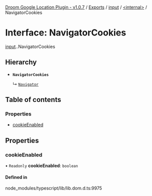 [Droom Google Location Plugin - v1.0.7](../README.md) / [Exports](../modules.md) / [input](../modules/input.md) / [<internal\>](../modules/input._internal_.md) / NavigatorCookies

# Interface: NavigatorCookies

[input](../modules/input.md).[<internal>](../modules/input._internal_.md).NavigatorCookies

## Hierarchy

- **`NavigatorCookies`**

  ↳ [`Navigator`](input._internal_.Navigator.md)

## Table of contents

### Properties

- [cookieEnabled](input._internal_.NavigatorCookies.md#cookieenabled)

## Properties

### cookieEnabled

• `Readonly` **cookieEnabled**: `boolean`

#### Defined in

node_modules/typescript/lib/lib.dom.d.ts:9975

